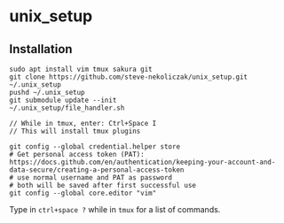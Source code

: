 # unix_setup

## Installation

```
sudo apt install vim tmux sakura git
git clone https://github.com/steve-nekoliczak/unix_setup.git ~/.unix_setup
pushd ~/.unix_setup
git submodule update --init
~/.unix_setup/file_handler.sh

// While in tmux, enter: Ctrl+Space I
// This will install tmux plugins

git config --global credential.helper store
# Get personal access token (PAT): https://docs.github.com/en/authentication/keeping-your-account-and-data-secure/creating-a-personal-access-token
# use normal username and PAT as password
# both will be saved after first successful use
git config --global core.editor "vim"
```

Type in `ctrl+space ?` while in `tmux` for a list of commands.
